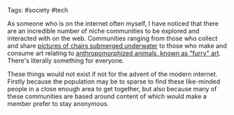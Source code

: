 Tags: #society #tech

As someone who is on the internet often myself, I have noticed that there are an incredible number of niche communities to be explored and interacted with on the web. Communities ranging from those who collect and share [pictures of chairs submerged underwater](https://www.reddit.com/r/chairsunderwater/) to those who make and consume art relating to [anthropomorphized animals, known as "furry" art](https://www.youtube.com/watch?v=dQw4w9WgXcQ). There's literally something for everyone. 

These things would not exist if not for the advent of the modern internet. Firstly because the population may be to sparse to find these like-minded people in a close enough area to get together, but also because many of these communities are based around content of which would make a member prefer to stay anonymous. 